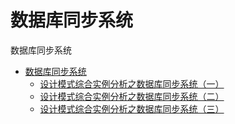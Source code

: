 # 数据库同步系统

数据库同步系统

   * [数据库同步系统](数据库同步系统.md)
       * [设计模式综合实例分析之数据库同步系统（一）](设计模式综合实例分析之数据库同步系统（一）.md)
       * [设计模式综合实例分析之数据库同步系统（二）](设计模式综合实例分析之数据库同步系统（二）.md)
       * [设计模式综合实例分析之数据库同步系统（三）](设计模式综合实例分析之数据库同步系统（三）.md)